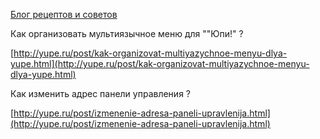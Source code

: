 [Блог рецептов и советов](http://yupe.ru/blogs/recepty-i-sovety)

Как организовать мультиязычное меню для ""Юпи!" ?

[http://yupe.ru/post/kak-organizovat-multiyazychnoe-menyu-dlya-yupe.html](http://yupe.ru/post/kak-organizovat-multiyazychnoe-menyu-dlya-yupe.html)


Как изменить адрес панели управления ?

[http://yupe.ru/post/izmenenie-adresa-paneli-upravlenija.html](http://yupe.ru/post/izmenenie-adresa-paneli-upravlenija.html)
